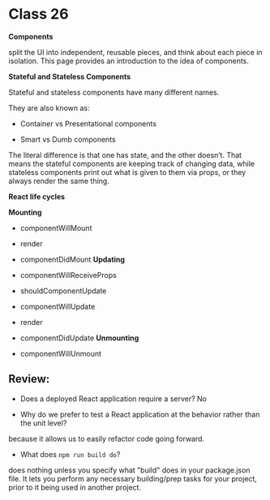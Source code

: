 # Class 26

**Components**

split the UI into independent, reusable pieces, and think about each piece in isolation. This page provides an introduction to the idea of components.

**Stateful and Stateless Components**

Stateful and stateless components have many different names.

They are also known as:

* Container vs Presentational components

* Smart vs Dumb components

The literal difference is that one has state, and the other doesn’t. That means the stateful components are keeping track of changing data, while stateless components print out what is given to them via props, or they always render the same thing.

**React life cycles**

**Mounting**

* componentWillMount
* render
* componentDidMount
**Updating**

* componentWillReceiveProps
* shouldComponentUpdate
* componentWillUpdate
* render
* componentDidUpdate
**Unmounting**

* componentWillUnmount

## Review:

* Does a deployed React application require a server?
No

* Why do we prefer to test a React application at the behavior rather than the unit level?

because it allows us to easily refactor code going forward.

* What does ```npm run build do```?

does nothing unless you specify what "build" does in your package.json file. It lets you perform any necessary building/prep tasks for your project, prior to it being used in another project.

